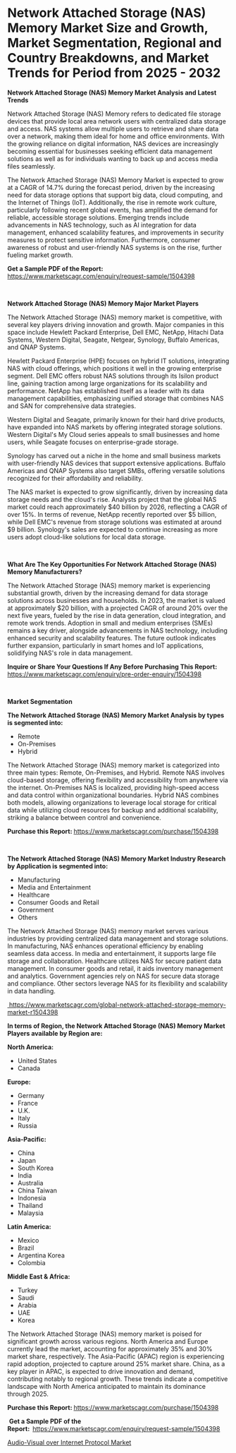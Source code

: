 <p><h1>Network Attached Storage (NAS) Memory Market Size and Growth, Market Segmentation, Regional and Country Breakdowns, and Market Trends for Period from 2025 -  2032</h1></p><p><strong>Network Attached Storage (NAS) Memory Market Analysis and Latest Trends</strong></p>
<p><p>Network Attached Storage (NAS) Memory refers to dedicated file storage devices that provide local area network users with centralized data storage and access. NAS systems allow multiple users to retrieve and share data over a network, making them ideal for home and office environments. With the growing reliance on digital information, NAS devices are increasingly becoming essential for businesses seeking efficient data management solutions as well as for individuals wanting to back up and access media files seamlessly.</p><p>The Network Attached Storage (NAS) Memory Market is expected to grow at a CAGR of 14.7% during the forecast period, driven by the increasing need for data storage options that support big data, cloud computing, and the Internet of Things (IoT). Additionally, the rise in remote work culture, particularly following recent global events, has amplified the demand for reliable, accessible storage solutions. Emerging trends include advancements in NAS technology, such as AI integration for data management, enhanced scalability features, and improvements in security measures to protect sensitive information. Furthermore, consumer awareness of robust and user-friendly NAS systems is on the rise, further fueling market growth.</p></p>
<p><strong>Get a Sample PDF of the Report:&nbsp;</strong> <a href="https://www.marketscagr.com/enquiry/request-sample/1504398?utm_campaign=2461&utm_medium=2&utm_source=Github&utm_content=ia&utm_term=08042025&utm_id=network-attached-storage-nas-memory">https://www.marketscagr.com/enquiry/request-sample/1504398</a></p>
<p>&nbsp;</p>
<p><strong>Network Attached Storage (NAS) Memory Major Market Players</strong></p>
<p><p>The Network Attached Storage (NAS) memory market is competitive, with several key players driving innovation and growth. Major companies in this space include Hewlett Packard Enterprise, Dell EMC, NetApp, Hitachi Data Systems, Western Digital, Seagate, Netgear, Synology, Buffalo Americas, and QNAP Systems.</p><p>Hewlett Packard Enterprise (HPE) focuses on hybrid IT solutions, integrating NAS with cloud offerings, which positions it well in the growing enterprise segment. Dell EMC offers robust NAS solutions through its Isilon product line, gaining traction among large organizations for its scalability and performance. NetApp has established itself as a leader with its data management capabilities, emphasizing unified storage that combines NAS and SAN for comprehensive data strategies.</p><p>Western Digital and Seagate, primarily known for their hard drive products, have expanded into NAS markets by offering integrated storage solutions. Western Digital's My Cloud series appeals to small businesses and home users, while Seagate focuses on enterprise-grade storage.</p><p>Synology has carved out a niche in the home and small business markets with user-friendly NAS devices that support extensive applications. Buffalo Americas and QNAP Systems also target SMBs, offering versatile solutions recognized for their affordability and reliability.</p><p>The NAS market is expected to grow significantly, driven by increasing data storage needs and the cloud's rise. Analysts project that the global NAS market could reach approximately $40 billion by 2026, reflecting a CAGR of over 15%. In terms of revenue, NetApp recently reported over $5 billion, while Dell EMC's revenue from storage solutions was estimated at around $9 billion. Synology's sales are expected to continue increasing as more users adopt cloud-like solutions for local data storage.</p></p>
<p>&nbsp;</p>
<p><strong>What Are The Key Opportunities For Network Attached Storage (NAS) Memory Manufacturers?</strong></p>
<p><p>The Network Attached Storage (NAS) memory market is experiencing substantial growth, driven by the increasing demand for data storage solutions across businesses and households. In 2023, the market is valued at approximately $20 billion, with a projected CAGR of around 20% over the next five years, fueled by the rise in data generation, cloud integration, and remote work trends. Adoption in small and medium enterprises (SMEs) remains a key driver, alongside advancements in NAS technology, including enhanced security and scalability features. The future outlook indicates further expansion, particularly in smart homes and IoT applications, solidifying NAS's role in data management.</p></p>
<p><strong>Inquire or Share Your Questions If Any Before Purchasing This Report:</strong> <a href="https://www.marketscagr.com/enquiry/pre-order-enquiry/1504398?utm_campaign=2461&utm_medium=2&utm_source=Github&utm_content=ia&utm_term=08042025&utm_id=network-attached-storage-nas-memory">https://www.marketscagr.com/enquiry/pre-order-enquiry/1504398</a></p>
<p>&nbsp;</p>
<p><strong>Market Segmentation</strong></p>
<p><strong>The Network Attached Storage (NAS) Memory Market Analysis by types is segmented into:</strong></p>
<p><ul><li>Remote</li><li>On-Premises</li><li>Hybrid</li></ul></p>
<p><p>The Network Attached Storage (NAS) memory market is categorized into three main types: Remote, On-Premises, and Hybrid. Remote NAS involves cloud-based storage, offering flexibility and accessibility from anywhere via the internet. On-Premises NAS is localized, providing high-speed access and data control within organizational boundaries. Hybrid NAS combines both models, allowing organizations to leverage local storage for critical data while utilizing cloud resources for backup and additional scalability, striking a balance between control and convenience.</p></p>
<p><strong>Purchase this Report:&nbsp;</strong><a href="https://www.marketscagr.com/purchase/1504398?utm_campaign=2461&utm_medium=2&utm_source=Github&utm_content=ia&utm_term=08042025&utm_id=network-attached-storage-nas-memory">https://www.marketscagr.com/purchase/1504398</a></p>
<p>&nbsp;</p>
<p><strong>The Network Attached Storage (NAS) Memory Market Industry Research by Application is segmented into:</strong></p>
<p><ul><li>Manufacturing</li><li>Media and Entertainment</li><li>Healthcare</li><li>Consumer Goods and Retail</li><li>Government</li><li>Others</li></ul></p>
<p><p>The Network Attached Storage (NAS) memory market serves various industries by providing centralized data management and storage solutions. In manufacturing, NAS enhances operational efficiency by enabling seamless data access. In media and entertainment, it supports large file storage and collaboration. Healthcare utilizes NAS for secure patient data management. In consumer goods and retail, it aids inventory management and analytics. Government agencies rely on NAS for secure data storage and compliance. Other sectors leverage NAS for its flexibility and scalability in data handling.</p></p>
<p><a href="https://www.marketscagr.com/global-network-attached-storage-memory-market-r1504398?utm_campaign=2461&utm_medium=2&utm_source=Github&utm_content=ia&utm_term=08042025&utm_id=network-attached-storage-nas-memory">&nbsp;https://www.marketscagr.com/global-network-attached-storage-memory-market-r1504398</a></p>
<p><strong>In terms of Region, the Network Attached Storage (NAS) Memory Market Players available by Region are:</strong></p>
<p>
    <p> <strong> North America: </strong>
        <ul>
            <li>United States</li>
            <li>Canada</li>
        </ul>
        </p> 
    <p> <strong> Europe: </strong>
        <ul>
            <li>Germany</li>
            <li>France</li>
            <li>U.K.</li>
            <li>Italy</li>
            <li>Russia</li>
        </ul>
        </p> 
    <p> <strong> Asia-Pacific: </strong>
        <ul>
            <li>China</li>
            <li>Japan</li>
            <li>South Korea</li>
            <li>India</li>
            <li>Australia</li>
            <li>China Taiwan</li>
            <li>Indonesia</li>
            <li>Thailand</li>
            <li>Malaysia</li>
        </ul>
        </p> 
    <p> <strong> Latin America: </strong>
        <ul>
            <li>Mexico</li>
            <li>Brazil</li>
            <li>Argentina Korea</li>
            <li>Colombia</li>
        </ul>
        </p> 
    <p> <strong> Middle East & Africa: </strong>
        <ul>
            <li>Turkey</li>
            <li>Saudi</li>
            <li>Arabia</li>
            <li>UAE</li>
            <li>Korea</li>
        </ul>
    </p>
    </p>
<p><p>The Network Attached Storage (NAS) memory market is poised for significant growth across various regions. North America and Europe currently lead the market, accounting for approximately 35% and 30% market share, respectively. The Asia-Pacific (APAC) region is experiencing rapid adoption, projected to capture around 25% market share. China, as a key player in APAC, is expected to drive innovation and demand, contributing notably to regional growth. These trends indicate a competitive landscape with North America anticipated to maintain its dominance through 2025.</p></p>
<p><strong>Purchase this Report: </strong><a href="https://www.marketscagr.com/purchase/1504398?utm_campaign=2461&utm_medium=2&utm_source=Github&utm_content=ia&utm_term=08042025&utm_id=network-attached-storage-nas-memory">https://www.marketscagr.com/purchase/1504398</a></p>
<p>&nbsp;<strong>Get a Sample PDF of the Report:&nbsp;&nbsp;</strong><a href="https://www.marketscagr.com/enquiry/request-sample/1504398?utm_campaign=2461&utm_medium=2&utm_source=Github&utm_content=ia&utm_term=08042025&utm_id=network-attached-storage-nas-memory">https://www.marketscagr.com/enquiry/request-sample/1504398</a></p>
<p><strong></strong></p>
<p><p><a href="https://github.com/techerghalim/Market-Research-Report-List-1/blob/main/audio-visual-over-internet-protocol-market.md?utm_campaign=2461&utm_medium=2&utm_source=Github&utm_content=ia&utm_term=08042025&utm_id=network-attached-storage-nas-memory">Audio-Visual over Internet Protocol Market</a></p></p>